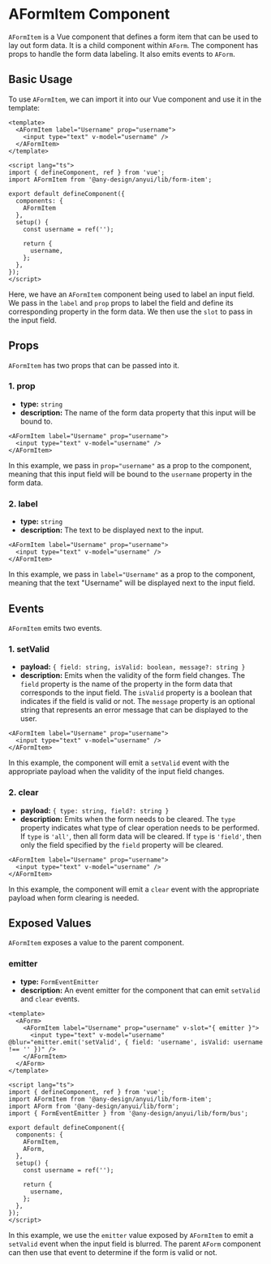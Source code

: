 # AFormItem Component

`AFormItem` is a Vue component that defines a form item that can be used to lay out form data. It is a child component within `AForm`. The component has props to handle the form data labeling. It also emits events to `AForm`.

## Basic Usage

To use `AFormItem`, we can import it into our Vue component and use it in the template:

``` vue
<template>
  <AFormItem label="Username" prop="username">
    <input type="text" v-model="username" />
  </AFormItem>
</template>

<script lang="ts">
import { defineComponent, ref } from 'vue';
import AFormItem from '@any-design/anyui/lib/form-item';

export default defineComponent({
  components: {
    AFormItem
  },
  setup() {
    const username = ref('');

    return {
      username,
    };
  },
});
</script>
```

Here, we have an `AFormItem` component being used to label an input field. We pass in the `label` and `prop` props to label the field and define its corresponding property in the form data. We then use the `slot` to pass in the input field.

## Props

`AFormItem` has two props that can be passed into it.

### 1. prop

- **type:** `string`
- **description:** The name of the form data property that this input will be bound to.

``` vue
<AFormItem label="Username" prop="username">
  <input type="text" v-model="username" />
</AFormItem>
```

In this example, we pass in `prop="username"` as a prop to the component, meaning that this input field will be bound to the `username` property in the form data.

### 2. label

- **type:** `string`
- **description:** The text to be displayed next to the input.

``` vue
<AFormItem label="Username" prop="username">
  <input type="text" v-model="username" />
</AFormItem>
```

In this example, we pass in `label="Username"` as a prop to the component, meaning that the text "Username" will be displayed next to the input field.

## Events

`AFormItem` emits two events.

### 1. setValid

- **payload:** `{ field: string, isValid: boolean, message?: string }`
- **description:** Emits when the validity of the form field changes. The `field` property is the name of the property in the form data that corresponds to the input field. The `isValid` property is a boolean that indicates if the field is valid or not. The `message` property is an optional string that represents an error message that can be displayed to the user.

``` vue
<AFormItem label="Username" prop="username">
  <input type="text" v-model="username" />
</AFormItem>
```

In this example, the component will emit a `setValid` event with the appropriate payload when the validity of the input field changes.

### 2. clear

- **payload:** `{ type: string, field?: string }`
- **description:** Emits when the form needs to be cleared. The `type` property indicates what type of clear operation needs to be performed. If `type` is `'all'`, then all form data will be cleared. If `type` is `'field'`, then only the field specified by the `field` property will be cleared.

``` vue
<AFormItem label="Username" prop="username">
  <input type="text" v-model="username" />
</AFormItem>
```

In this example, the component will emit a `clear` event with the appropriate payload when form clearing is needed.

## Exposed Values

`AFormItem` exposes a value to the parent component.

### emitter

- **type:** `FormEventEmitter`
- **description:** An event emitter for the component that can emit `setValid` and `clear` events.

``` vue
<template>
  <AForm>
    <AFormItem label="Username" prop="username" v-slot="{ emitter }">
      <input type="text" v-model="username" @blur="emitter.emit('setValid', { field: 'username', isValid: username !== '' })" />
    </AFormItem>
  </AForm>
</template>

<script lang="ts">
import { defineComponent, ref } from 'vue';
import AFormItem from '@any-design/anyui/lib/form-item';
import AForm from '@any-design/anyui/lib/form';
import { FormEventEmitter } from '@any-design/anyui/lib/form/bus';

export default defineComponent({
  components: {
    AFormItem,
    AForm,
  },
  setup() {
    const username = ref('');

    return {
      username,
    };
  },
});
</script>
```

In this example, we use the `emitter` value exposed by `AFormItem` to emit a `setValid` event when the input field is blurred. The parent `AForm` component can then use that event to determine if the form is valid or not.